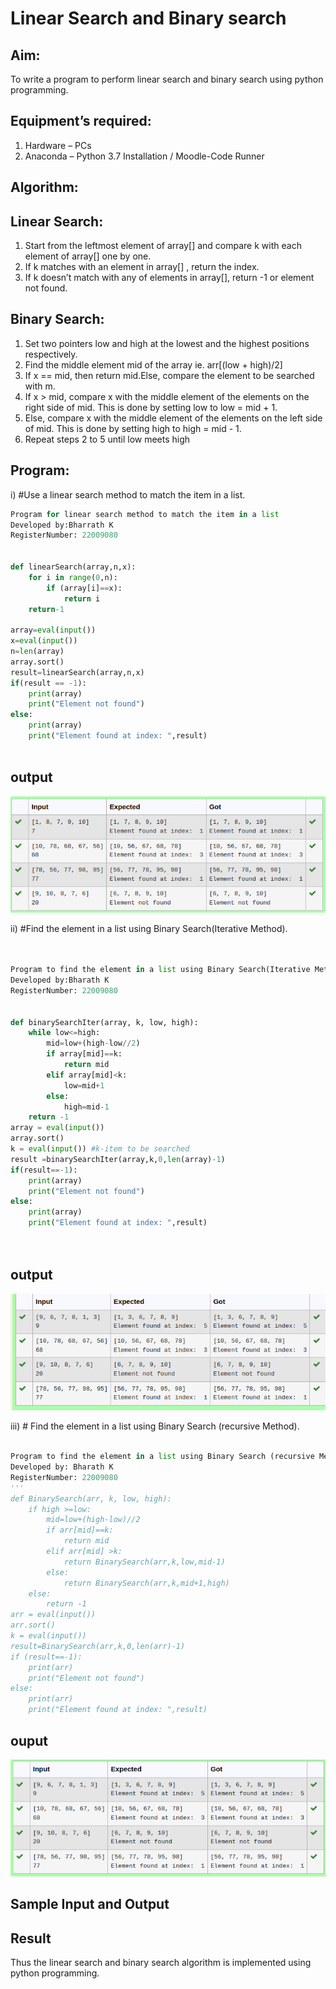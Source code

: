 # Linear Search and Binary search
## Aim:
To write a program to perform linear search and binary search using python programming.
## Equipment’s required:
1.	Hardware – PCs
2.	Anaconda – Python 3.7 Installation / Moodle-Code Runner
## Algorithm:
## Linear Search:
1.	Start from the leftmost element of array[] and compare k with each element of array[] one by one.
2.	If k matches with an element in array[] , return the index.
3.	If k doesn’t match with any of elements in array[], return -1 or element not found.
## Binary Search:
1.	Set two pointers low and high at the lowest and the highest positions respectively.
2.	Find the middle element mid of the array ie. arr[(low + high)/2]
3.	If x == mid, then return mid.Else, compare the element to be searched with m.
4.	If x > mid, compare x with the middle element of the elements on the right side of mid. This is done by setting low to low = mid + 1.
5.	Else, compare x with the middle element of the elements on the left side of mid. This is done by setting high to high = mid - 1.
6.	Repeat steps 2 to 5 until low meets high
## Program:

i)	#Use a linear search method to match the item in a list.
```python
Program for linear search method to match the item in a list
Developed by:Bharrath K
RegisterNumber: 22009080


def linearSearch(array,n,x):
    for i in range(0,n):
        if (array[i]==x):
            return i
    return-1
   
array=eval(input())
x=eval(input()) 
n=len(array)
array.sort()
result=linearSearch(array,n,x)
if(result == -1):
    print(array)
    print("Element not found")
else:
    print(array)
    print("Element found at index: ",result)
   


```
## output
![linear search](/linear%20search.png)


ii)	#Find the element in a list using Binary Search(Iterative Method).
```python


Program to find the element in a list using Binary Search(Iterative Method)..
Developed by:Bharath K
RegisterNumber: 22009080


def binarySearchIter(array, k, low, high):
    while low<=high:
        mid=low+(high-low//2)
        if array[mid]==k:
            return mid
        elif array[mid]<k:
            low=mid+1
        else:
            high=mid-1
    return -1
array = eval(input())
array.sort()
k = eval(input()) #k-item to be searched
result =binarySearchIter(array,k,0,len(array)-1)
if(result==-1):
    print(array)
    print("Element not found")
else:
    print(array)
    print("Element found at index: ",result)

    
```
## output 
![binary iterative](/binary%20search.png)

iii)	# Find the element in a list using Binary Search (recursive Method).
```python

Program to find the element in a list using Binary Search (recursive Method).
Developed by: Bharath K
RegisterNumber: 22009080
'''
def BinarySearch(arr, k, low, high):
    if high >=low:
        mid=low+(high-low)//2
        if arr[mid]==k:
            return mid
        elif arr[mid] >k:
            return BinarySearch(arr,k,low,mid-1)
        else:
            return BinarySearch(arr,k,mid+1,high)
    else:
        return -1
arr = eval(input())
arr.sort()
k = eval(input())
result=BinarySearch(arr,k,0,len(arr)-1)
if (result==-1):
    print(arr)
    print("Element not found")
else:
    print(arr)
    print("Element found at index: ",result)

```
## ouput
![binary recursive](/Binary%20recursive.png)
## Sample Input and Output






## Result
Thus the linear search and binary search algorithm is implemented using python programming.